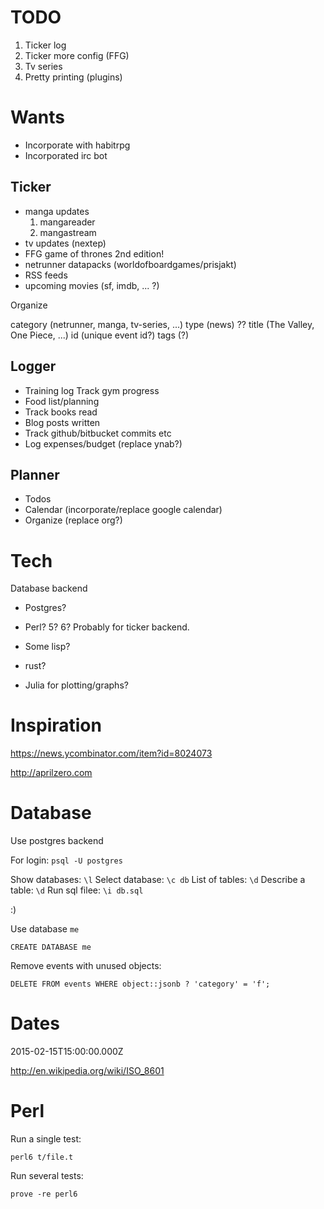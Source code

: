 TODO
====

1. Ticker log
2. Ticker more config (FFG)
3. Tv series
4. Pretty printing (plugins)

Wants
=====

* Incorporate with habitrpg
* Incorporated irc bot

Ticker
------

* manga updates
    1. mangareader
    2. mangastream
* tv updates (nextep)
* FFG game of thrones 2nd edition!
* netrunner datapacks (worldofboardgames/prisjakt)
* RSS feeds
* upcoming movies (sf, imdb, ... ?)

Organize

category (netrunner, manga, tv-series, ...)
type (news) ??
title (The Valley, One Piece, ...)
id (unique event id?)
tags (?)

Logger
------

* Training log
    Track gym progress
* Food list/planning
* Track books read
* Blog posts written
* Track github/bitbucket commits etc
* Log expenses/budget (replace ynab?)

Planner
-------

* Todos
* Calendar (incorporate/replace google calendar)
* Organize (replace org?)

Tech
====

Database backend
* Postgres?

* Perl? 5? 6? Probably for ticker backend.
* Some lisp?
* rust?
* Julia for plotting/graphs?

Inspiration
===========

<https://news.ycombinator.com/item?id=8024073>

<http://aprilzero.com>

Database
========

Use postgres backend

For login: `psql -U postgres`

Show databases: `\l`
Select database: `\c db`
List of tables: `\d`
Describe a table: `\d`
Run sql filee: `\i db.sql`

:)

Use database `me`

```{.sql}
CREATE DATABASE me
```

Remove events with unused objects:

```
DELETE FROM events WHERE object::jsonb ? 'category' = 'f';
```


Dates
=====

2015-02-15T15:00:00.000Z

<http://en.wikipedia.org/wiki/ISO_8601>

Perl
====

Run a single test:

```
perl6 t/file.t
```

Run several tests:

```
prove -re perl6
```
